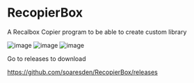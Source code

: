 # RecopierBox
A Recalbox Copier program to be able to create custom library

![image](https://user-images.githubusercontent.com/54243866/99184269-ed264d80-2741-11eb-9848-2e8948124e40.png)
![image](https://user-images.githubusercontent.com/54243866/99184366-93725300-2742-11eb-9b51-7a9ca4e5e0cf.png)
![image](https://user-images.githubusercontent.com/54243866/99184286-0202e100-2742-11eb-9509-767640f33ee5.png)

Go to releases to download

https://github.com/soaresden/RecopierBox/releases
